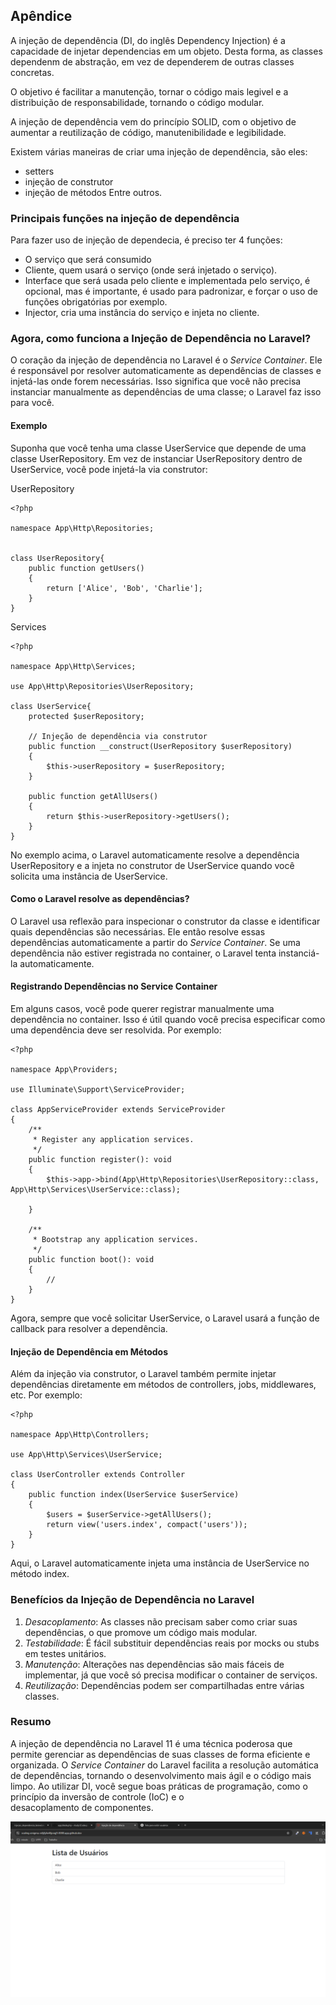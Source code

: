 ## Apêndice

A injeção de dependência (DI, do inglês Dependency Injection) é a capacidade de injetar dependencias em um objeto. Desta forma, as classes dependenm de abstração, em vez de dependerem de outras classes concretas.

O objetivo é facilitar a manutenção, tornar o código mais legivel e a distribuição de responsabilidade, tornando o código modular.

A injeção de dependência vem do princípio SOLID, com o objetivo de aumentar a reutilização de código, manutenibilidade e legibilidade.

Existem várias maneiras de criar uma injeção de dependência, são eles:
* setters
* injeção de construtor
* injeção de métodos
Entre outros.


### Principais funções na injeção de dependência
Para fazer uso de injeção de dependecia, é preciso ter 4 funções:

* O serviço que será consumido
* Cliente, quem usará o serviço (onde será injetado o serviço). 
* Interface que será usada pelo cliente e implementada pelo serviço, é opcional, mas é importante, é usado para padronizar, e forçar o uso de funções obrigatórias por exemplo.
* Injector, cria uma instância do serviço e injeta no cliente. 


### Agora, como funciona a Injeção de Dependência no Laravel?

O coração da injeção de dependência no Laravel é o *Service Container*. Ele é responsável por resolver automaticamente as dependências de classes e injetá-las onde forem necessárias. Isso significa que você não precisa instanciar manualmente as dependências de uma classe; o Laravel faz isso para você.

#### Exemplo

Suponha que você tenha uma classe UserService que depende de uma classe UserRepository. Em vez de instanciar UserRepository dentro de UserService, você pode injetá-la via construtor:

UserRepository
```
<?php

namespace App\Http\Repositories;


class UserRepository{
    public function getUsers()
    {
        return ['Alice', 'Bob', 'Charlie'];
    }
}

```

Services
```
<?php

namespace App\Http\Services;

use App\Http\Repositories\UserRepository;

class UserService{
    protected $userRepository;

    // Injeção de dependência via construtor
    public function __construct(UserRepository $userRepository)
    {
        $this->userRepository = $userRepository;
    }

    public function getAllUsers()
    {
        return $this->userRepository->getUsers();
    }
}
```

No exemplo acima, o Laravel automaticamente resolve a dependência UserRepository e a injeta no construtor de UserService quando você solicita uma instância de UserService.

#### Como o Laravel resolve as dependências?

O Laravel usa reflexão para inspecionar o construtor da classe e identificar quais dependências são necessárias. Ele então resolve essas dependências automaticamente a partir do *Service Container*. Se uma dependência não estiver registrada no container, o Laravel tenta instanciá-la automaticamente.

#### Registrando Dependências no Service Container

Em alguns casos, você pode querer registrar manualmente uma dependência no container. Isso é útil quando você precisa especificar como uma dependência deve ser resolvida. Por exemplo:

```
<?php

namespace App\Providers;

use Illuminate\Support\ServiceProvider;

class AppServiceProvider extends ServiceProvider
{
    /**
     * Register any application services.
     */
    public function register(): void
    {
        $this->app->bind(App\Http\Repositories\UserRepository::class, App\Http\Services\UserService::class);

    }

    /**
     * Bootstrap any application services.
     */
    public function boot(): void
    {
        //
    }
}

```

Agora, sempre que você solicitar UserService, o Laravel usará a função de callback para resolver a dependência.

#### Injeção de Dependência em Métodos

Além da injeção via construtor, o Laravel também permite injetar dependências diretamente em métodos de controllers, jobs, middlewares, etc. Por exemplo:

```
<?php

namespace App\Http\Controllers;

use App\Http\Services\UserService;

class UserController extends Controller
{
    public function index(UserService $userService)
    {
        $users = $userService->getAllUsers();
        return view('users.index', compact('users'));
    }
}

```

Aqui, o Laravel automaticamente injeta uma instância de UserService no método index.

### Benefícios da Injeção de Dependência no Laravel

1. *Desacoplamento*: As classes não precisam saber como criar suas dependências, o que promove um código mais modular.
2. *Testabilidade*: É fácil substituir dependências reais por mocks ou stubs em testes unitários.
3. *Manutenção*: Alterações nas dependências são mais fáceis de implementar, já que você só precisa modificar o container de serviços.
4. *Reutilização*: Dependências podem ser compartilhadas entre várias classes.

### Resumo

A injeção de dependência no Laravel 11 é uma técnica poderosa que permite gerenciar as dependências de suas classes de forma eficiente e organizada. O *Service Container* do Laravel facilita a resolução automática de dependências, tornando o desenvolvimento mais ágil e o código mais limpo. Ao utilizar DI, você segue boas práticas de programação, como o princípio da inversão de controle (IoC) e o desacoplamento de componentes.


![alt text](image.png)